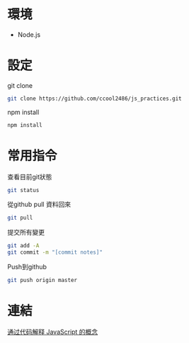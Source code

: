 # 環境

 * Node.js
 
 
# 設定

 git clone
```sh 
git clone https://github.com/ccool2486/js_practices.git
```

npm install
```sh 
npm install
```

# 常用指令

查看目前git狀態
```sh 
git status 
```

從github pull 資料回來
```sh 
git pull
```

提交所有變更
```sh 
git add -A 
git commit -m "[commit notes]"
```

Push到github
```sh 
git push origin master
```

# 連結
[通过代码解释 JavaScript 的概念](https://github.com/ecmadao/js-bits-cn)